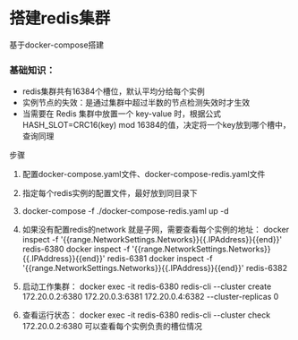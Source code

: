 # 搭建redis集群
基于docker-compose搭建

### 基础知识：
* redis集群共有16384个槽位，默认平均分给每个实例
* 实例节点的失效：是通过集群中超过半数的节点检测失效时才生效
* 当需要在 Redis 集群中放置一个 key-value 时，根据公式HASH_SLOT=CRC16(key) mod 16384的值，决定将一个key放到哪个槽中，查询同理

步骤
1. 配置docker-compose.yaml文件、docker-compose-redis.yaml文件
2. 指定每个redis实例的配置文件，最好放到同目录下
3. docker-compose -f ./docker-compose-redis.yaml up -d
4. 如果没有配置redis的network 就是子网，需要查看每个实例的地址：
    docker inspect -f '{{range.NetworkSettings.Networks}}{{.IPAddress}}{{end}}' redis-6380
    docker inspect -f '{{range.NetworkSettings.Networks}}{{.IPAddress}}{{end}}' redis-6381
    docker inspect -f '{{range.NetworkSettings.Networks}}{{.IPAddress}}{{end}}' redis-6382

5. 启动工作集群：
    docker exec -it redis-6380 redis-cli --cluster create 172.20.0.2:6380 172.20.0.3:6381 172.20.0.4:6382 --cluster-replicas 0

6. 查看运行状态：
    docker exec -it redis-6380 redis-cli --cluster check 172.20.0.2:6380
    可以查看每个实例负责的槽位情况
